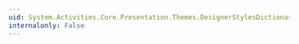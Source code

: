 ```yaml
---
uid: System.Activities.Core.Presentation.Themes.DesignerStylesDictionary.System#Windows#Markup#IComponentConnector#Connect(System.Int32,System.Object)
internalonly: False
---
```

